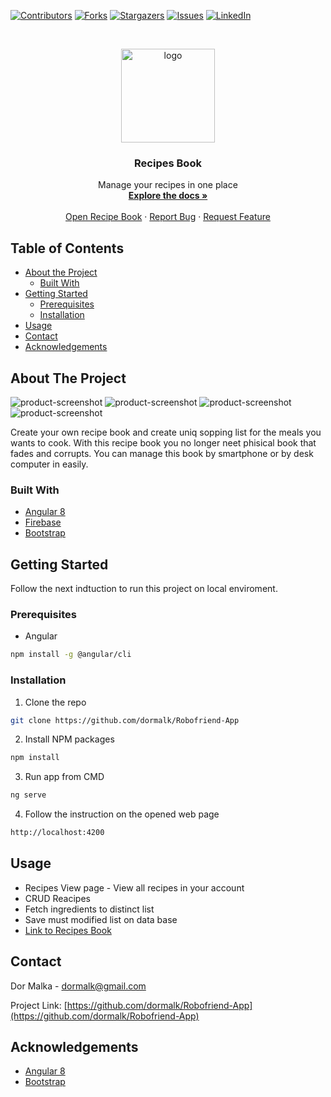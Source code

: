 <!--
*** Thanks for checking out this README Template. If you have a suggestion that would
*** make this better, please fork the repo and create a pull request or simply open
*** an issue with the tag "enhancement".
*** Thanks again! Now go create something AMAZING! :D
***
***
***
*** To avoid retyping too much info. Do a search and replace for the following:
*** github_username, repo, twitter_handle, email
-->





<!-- PROJECT SHIELDS -->
<!--
*** I'm using markdown "reference style" links for readability.
*** Reference links are enclosed in brackets [ ] instead of parentheses ( ).
*** See the bottom of this document for the declaration of the reference variables
*** for contributors-url, forks-url, etc. This is an optional, concise syntax you may use.
*** https://www.markdownguide.org/basic-syntax/#reference-style-links
-->
[![Contributors][contributors-shield]][contributors-url]
[![Forks][forks-shield]][forks-url]
[![Stargazers][stars-shield]][stars-url]
[![Issues][issues-shield]][issues-url]
[![LinkedIn][linkedin-shield]][linkedin-url]
<!--[![MIT License][license-shield]][license-url]-->



<!-- PROJECT LOGO -->
<br />
<p align="center">
  <a href="https://github.com/dormalk/Robofriend-App">
    <img src="https://i.imgur.com/kbBgpgk.png" alt="logo" width="150" height="150"/>
  </a>

  <h3 align="center">Recipes Book</h3>

  <p align="center">
    Manage your recipes in one place
    <br />
    <a href="https://github.com/dormalk/Robofriend-App"><strong>Explore the docs »</strong></a>
    <br />
    <br />
    <a href="http://ng-recipe-book-deployment-dor.s3-website.eu-west-2.amazonaws.com/" target="_blank">Open Recipe Book</a>
    ·
    <a href="https://github.com/dormalk/Robofriend-App/issues">Report Bug</a>
    ·
    <a href="https://github.com/dormalk/Robofriend-App/issues">Request Feature</a>
  </p>
</p>



<!-- TABLE OF CONTENTS -->
## Table of Contents

* [About the Project](#about-the-project)
  * [Built With](#built-with)
* [Getting Started](#getting-started)
  * [Prerequisites](#prerequisites)
  * [Installation](#installation)
* [Usage](#usage)
* [Contact](#contact)
* [Acknowledgements](#acknowledgements)
<!--* [Contributing](#contributing)
* [Roadmap](#roadmap)
* [License](#license)-->



<!-- ABOUT THE PROJECT -->
## About The Project

![product-screenshot][product-screenshot1]
![product-screenshot][product-screenshot2]
![product-screenshot][product-screenshot3]
![product-screenshot][product-screenshot4]


Create your own recipe book and create uniq sopping list for the meals you wants to cook.
With this recipe book you no longer neet phisical book that fades and corrupts.
You can manage this book by smartphone or by desk computer in easily.

### Built With

  * [Angular 8](https://angular.io/)
  * [Firebase](https://firebase.google.com/)
  * [Bootstrap](https://getbootstrap.com/)



<!-- GETTING STARTED -->
## Getting Started

Follow the next indtuction to run this project on local enviroment.
### Prerequisites

* Angular
```sh
npm install -g @angular/cli
```

### Installation
 
1. Clone the repo
```sh
git clone https://github.com/dormalk/Robofriend-App
```
2. Install NPM packages
```sh
npm install
```
3. Run app from CMD
```sh
ng serve
```
4. Follow the instruction on the opened web page
```sh
http://localhost:4200
```

<!-- USAGE EXAMPLES -->
## Usage
  - Recipes View page - View all recipes in your account
  - CRUD Reacipes 
  - Fetch ingredients to distinct list
  - Save must modified list on data base
  - <a href="http://ng-recipe-book-deployment-dor.s3-website.eu-west-2.amazonaws.com/" target="_blank">Link to Recipes Book</a>
<!--_For more examples, please refer to the [Documentation](https://example.com)_-->



<!-- ROADMAP -->
<!--## Roadmap

See the [open issues](https://github.com/dormalk/Robofriend-App/issues) for a list of proposed features (and known issues).



CONTRIBUTING
## Contributing

Contributions are what make the open source community such an amazing place to be learn, inspire, and create. Any contributions you make are **greatly appreciated**.

1. Fork the Project
2. Create your Feature Branch (`git checkout -b feature/AmazingFeature`)
3. Commit your Changes (`git commit -m 'Add some AmazingFeature'`)
4. Push to the Branch (`git push origin feature/AmazingFeature`)
5. Open a Pull Request

-->

<!-- LICENSE
## License

Distributed under the MIT License. See `LICENSE` for more information.

-->

<!-- CONTACT -->
## Contact

Dor Malka - [dormalk@gmail.com](mailto:dormalk@gmail.com)

Project Link: [https://github.com/dormalk/Robofriend-App](https://github.com/dormalk/Robofriend-App)



<!-- ACKNOWLEDGEMENTS -->
## Acknowledgements

  * [Angular 8](https://angular.io/)
  * [Bootstrap](https://getbootstrap.com/)





<!-- MARKDOWN LINKS & IMAGES -->
<!-- https://www.markdownguide.org/basic-syntax/#reference-style-links -->
[contributors-shield]: https://img.shields.io/github/contributors/dormalk/Robofriend-App.svg?style=flat-square
[contributors-url]: https://github.com/dormalk/Robofriend-App/graphs/contributors
[forks-shield]: https://img.shields.io/github/forks/dormalk/Robofriend-App.svg?style=flat-square
[forks-url]: https://github.com/dormalk/Robofriend-App/network/members
[stars-shield]: https://img.shields.io/github/stars/dormalk/Robofriend-App.svg?style=flat-square
[stars-url]: https://github.com/dormalk/Robofriend-App/stargazers
[issues-shield]: https://img.shields.io/github/issues/dormalk/Robofriend-App.svg?style=flat-square
[issues-url]: https://github.com/dormalk/Robofriend-App/issues
[license-shield]: https://img.shields.io/github/license/dormalk/Robofriend-App.svg?style=flat-square
[license-url]: https://github.com/dormalk/Robofriend-App/blob/master/LICENSE.txt
[linkedin-shield]: https://img.shields.io/badge/-LinkedIn-black.svg?style=flat-square&logo=linkedin&colorB=555
[linkedin-url]: https://www.linkedin.com/in/dor-malka-444b94116/
[product-screenshot1]: https://i.imgur.com/UjkiS7y.png
[product-screenshot2]: https://i.imgur.com/XgN96CU.png
[product-screenshot3]: https://i.imgur.com/yd35paM.png
[product-screenshot4]: https://i.imgur.com/YNCKyQC.png


